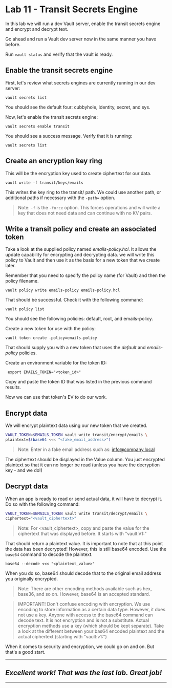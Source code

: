 # Lab 11 - Transit Secrets Engine
In this lab we will run a dev Vault server, enable the transit secrets engine and encrypt and decrypt text.

Go ahead and run a Vault dev server now in the same manner you have before.

Run `vault status` and verify that the vault is ready.

## Enable the transit secrets engine
First, let's review what secrets engines are currently running in our dev server:

`vault secrets list`

You should see the default four: cubbyhole, identity, secret, and sys.

Now, let's enable the transit secrets engine:

`vault secrets enable transit`

You should see a success message. Verify that it is running:

`vault secrets list`

## Create an encryption key ring
This will be the encryption key used to create ciphertext for our data. 

`vault write -f transit/keys/emails`

This writes the key ring to the transit/ path. We could use another path, or additional paths if necessary with the `-path=` option.

> Note: `-f` is the `-force` option. This forces operations and will write a key that does not need data and can continue with no KV pairs.

## Write a transit policy and create an associated token
Take a look at the supplied policy named *emails-policy.hcl*. It allows the update capability for encrypting and decrypting data. we will write this policy to Vault and then use it as the basis for a new token that we create later.

Remember that you need to specify the policy name (for Vault) and then the policy filename.

`vault policy write emails-policy emails-policy.hcl`

That should be successful. Check it with the following command:

`vault policy list`

You should see the following policies: default, root, and emails-policy.

Create a new token for use with the policy:

`vault token create -policy=emails-policy`

That should supply you with a new token that uses the *default* and *emails-policy* policies.

Create an environment variable for the token ID:

` export EMAILS_TOKEN="<token_id>"`

Copy and paste the token ID that was listed in the previous command results.

Now we can use that token's EV to do our work.

## Encrypt data
We will encrypt plaintext data using our new token that we created.

```bash
VAULT_TOKEN=$EMAILS_TOKEN vault write transit/encrypt/emails \
plaintext=$(base64 <<< "<fake_email_address>")
```

> Note: Enter in a fake email address such as: info@company.local

The ciphertext should be displayed in the Value column. You just encrypted plaintext so that it can no longer be read (unless you have the decryption key - and we do!)

## Decrypt data
When an app is ready to read or send actual data, it will have to decrypt it. Do so with the following command:

```bash
VAULT_TOKEN=$EMAILS_TOKEN vault write transit/decrypt/emails \
ciphertext="<vault_ciphertext>"
```

> Note: For <vault_ciphertext>, copy and paste the value for the ciphertext that was displayed before. It starts with "vault:V1:"

That should return a plaintext value. It is important to note that at this point the data has been decrypted! However, this is still base64 encoded. Use the `base64` command to decode the plaintext.

`base64 --decode <<< "<plaintext_value>"`

When you do so, base64 should decode that to the original email address you originally encrypted.

> Note: There are other encoding methods available such as hex, base36, and so on. However, base64 is an accepted standard.

> IMPORTANT! Don't confuse encoding with encryption. We use encoding to store information as a certain data type. However, it does not use a key. Anyone with access to the base64 command can decode text. It is not encryption and is not a substitute. Actual encryption methods use a key (which should be kept separate). Take a look at the different between your bas64 encoded plaintext and the actual ciphertext (starting with "vault:v1:")

When it comes to security and encryption, we could go on and on. But that's a good start.

---
## *Excellent work! That was the last lab. Great job!*
---
